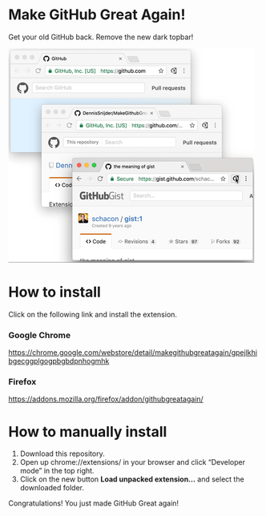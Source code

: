 # Make GitHub Great Again!
Get your old GitHub back. Remove the new dark topbar!

![alt screenshot](assets/example.gif)

# How to install
Click on the following link and install the extension.

### Google Chrome
https://chrome.google.com/webstore/detail/makegithubgreatagain/gpejlkhibgecggplgogpbgbdpnhogmhk

### Firefox
https://addons.mozilla.org/firefox/addon/githubgreatagain/

# How to manually install
1. Download this repository.
2. Open up chrome://extensions/ in your browser and click “Developer mode” in the top right. 
3. Click on the new button __Load unpacked extension...__ and select the downloaded folder.  

Congratulations! You just made GitHub Great again!  
